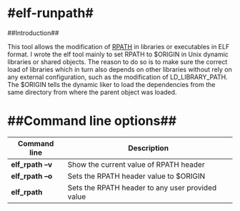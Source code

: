 #elf-runpath#
===========

##Introduction##

This tool allows the modification of [RPATH](http://en.wikipedia.org/wiki/Rpath)  in libraries or executables in ELF format. I wrote the elf tool mainly to set RPATH to $ORIGIN in Unix dynamic libraries or shared objects. The reason to do so is to make sure the correct load of libraries which in turn also depends on other libraries without rely on any external configuration, such as the modification of LD_LIBRARY_PATH. The $ORIGIN tells the dynamic liker to load the dependencies from the same directory from where the parent object was loaded.


##Command line options##
===========

Command line                        | Description
----------------------------------- | -------------
**elf_rpath –v** <file> | Show the current value of RPATH header
**elf_rpath –o** <file> | Sets the  RPATH header value to $ORIGIN
**elf_rpath** <file> <rpath> | Sets the  RPATH header to any user provided value

